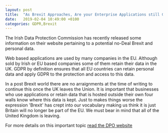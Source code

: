 ```yaml
---
layout: post
title:  "As Brexit Approaches, Are your Enterprise Applications still GDPR Compliant?"
date:   2019-02-04 10:49:00 +0100
categories: GDPR,Brexit
---
```

The Irish Data Protection Commission has recently released some information on their website pertaining to a potential no-Deal Brexit and personal data.

Web based applications are used by many companies in the EU. Although sold by Irish or EU based companies some of them retain their data in the UK. GDPR by definition ensures that all EU countries can retain personal data and apply GDPR to the protection and access to this data.

In a post Brexit world there are no arraignments at the time of writing to continue this once the UK leaves the Union. It is important that businesses who use applications or retain data that is hosted outside their own four walls know where this data is kept. Just to makes things worse the expression 'Brexit' has crept into our vocabulary making us think it is just Britain will no longer be part of the EU. We must bear in mind that all of the United Kingdom is leaving.

For more details on this important topic [read the DPO website](https://www.dpo.ie/news/data-transfer-uk-ireland-no-deal-brexit?utm_source=All+Society+Members&utm_campaign=3ff905df12-Newsletter_2018_0811_COPY_01&utm_medium=email&utm_term=0_5f0a7ef3dc-3ff905df12-141694933&goal=0_5f0a7ef3dc-3ff905df12-141694933)
